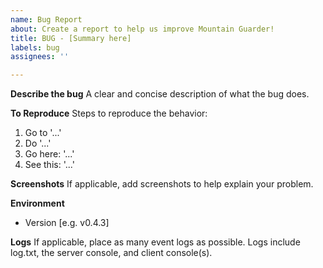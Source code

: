 ```yaml
---
name: Bug Report
about: Create a report to help us improve Mountain Guarder!
title: BUG - [Summary here]
labels: bug
assignees: ''

---
```


**Describe the bug**
A clear and concise description of what the bug does.

**To Reproduce**
Steps to reproduce the behavior:
1. Go to '...'
2. Do '...'
3. Go here: '...'
4. See this: '...'

**Screenshots**
If applicable, add screenshots to help explain your problem.

**Environment**
 - Version [e.g. v0.4.3]

**Logs**
If applicable, place as many event logs as possible. Logs include log.txt, the server console, and client console(s).
